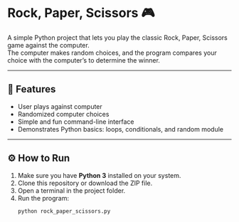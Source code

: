 # Rock, Paper, Scissors 🎮

A simple Python project that lets you play the classic Rock, Paper, Scissors game against the computer.  
The computer makes random choices, and the program compares your choice with the computer’s to determine the winner.

---

## 🧠 Features
- User plays against computer
- Randomized computer choices
- Simple and fun command-line interface
- Demonstrates Python basics: loops, conditionals, and random module

---

## ⚙️ How to Run
1. Make sure you have **Python 3** installed on your system.  
2. Clone this repository or download the ZIP file.  
3. Open a terminal in the project folder.  
4. Run the program:
   ```bash
   python rock_paper_scissors.py
